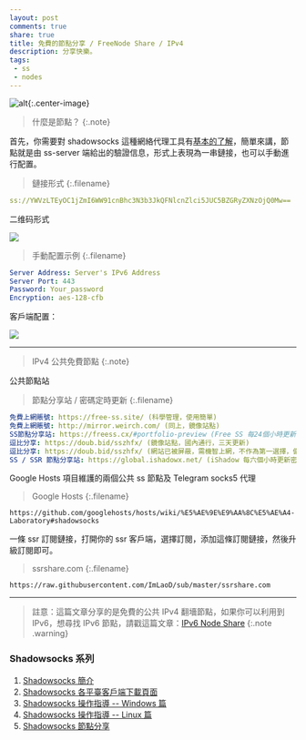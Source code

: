```yaml
---
layout: post
comments: true
share: true
title: 免費的節點分享 / FreeNode Share / IPv4
description: 分享快樂。
tags:
 - ss
 - nodes
---
```


![alt](http://telegra.ph/file/926d3c4d491a1feb577f4.jpg){:.center-image}

> 什麼是節點？
{:.note}

首先，你需要對 shadowsocks 這種網絡代理工具有[基本的了解](http://test007.gq/ss-intro)，簡單來講，節點就是由 ss-server 端給出的驗證信息，形式上表現為一串鏈接，也可以手動進行配置。

> 鏈接形式
{:.filename}
```yml
ss://YWVzLTEyOC1jZmI6WW91cnBhc3N3b3JkQFNlcnZlci5JUC5BZGRyZXNzOjQ0Mw==
```

二维码形式

![](http://telegra.ph/file/0fbd372b92b0caa6cb3c5.png)


> 手動配置示例
{:.filename}
```yml
Server Address: Server's IPv6 Address
Server Port: 443
Password: Your_password
Encryption: aes-128-cfb
```

客戶端配置：

![](http://telegra.ph/file/1b4f99bac63edc758051f.jpg)

---

> IPv4 公共免費節點
{:.note}

公共節點站

> 節點分享站 / 密碼定時更新
{:.filename}
```yml
免費上網賬號: https://free-ss.site/ (科學管理，使用簡單)
免費上網賬號: http://mirror.weirch.com/ (同上，鏡像站點)
SS節點分享站: https://freess.cx/#portfolio-preview (Free SS 每24個小時更新密碼)
逗比分享: https://doub.bid/sszhfx/ (鏡像站點，國內通行，三天更新)
逗比分享: https://doub.bid/sszhfx/ (網站已被屏蔽，需機智上網，不作為第一選擇，備用)
SS / SSR 節點分享站: https://global.ishadowx.net/ (iShadow 每六個小時更新密碼，速度快)
```

Google Hosts 項目維護的兩個公共 ss 節點及 Telegram socks5 代理

> Google Hosts
{:.filename}
```
https://github.com/googlehosts/hosts/wiki/%E5%AE%9E%E9%AA%8C%E5%AE%A4-Laboratory#shadowsocks
```

一條 ssr 訂閱鏈接，打開你的 ssr 客戶端，選擇訂閱，添加這條訂閱鏈接，然後升級訂閱即可。

> ssrshare.com
{:.filename}
```
https://raw.githubusercontent.com/ImLaoD/sub/master/ssrshare.com
```

---

> 註意：這篇文章分享的是免費的公共 IPv4 翻墻節點，如果你可以利用到 IPv6，想尋找 IPv6 節點，請戳這篇文章：[IPv6 Node Share](http://test007.gq/IPV6-node)
{:.note .warning}

### Shadowsocks 系列

1. [Shadowsocks 簡介](http://test007.gq/ss-intro)
2. [Shadowsocks 各平臺客戶端下載頁面](http://test007.gq/ss-download)
3. [Shadowsocks 操作指導 -- Windows 篇](http://test007.gq/ss-windows-cmd)
4. [Shadowsocks 操作指導 -- Linux 篇](http://test007.gq/ss-linux-cmd)
5. [Shadowsocks 節點分享](http://test007.gq/Free-node-share)